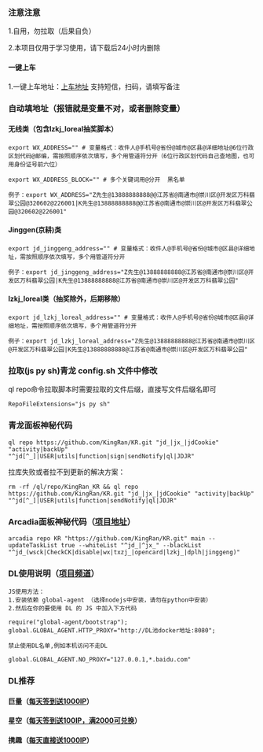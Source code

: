### 注意注意

1.自用，勿拉取（后果自负）

2.本项目仅用于学习使用，请下载后24小时内删除

#### 一键上车

1.一键上车地址：[上车地址](http://pro.kingran.cf/) 支持短信，扫码，请填写备注

### 自动填地址（报错就是变量不对，或者删除变量）

#### 无线类（包含lzkj_loreal抽奖脚本）
```
export WX_ADDRESS="" # 变量格式：收件人@手机号@省份@城市@区县@详细地址@6位行政区划代码@邮编，需按照顺序依次填写，多个用管道符分开（6位行政区划代码自己查地图，也可用身份证号前六位）

export WX_ADDRESS_BLOCK="" # 多个关键词用@分开  黑名单

例子：export WX_ADDRESS="Z先生@13888888888@@江苏省@南通市@崇川区@开发区万科翡翠公园@320602@226001|K先生@13888888888@@江苏省@南通市@崇川区@开发区万科翡翠公园@320602@226001"
```

#### Jinggen(京耕)类
```
export jd_jinggeng_address="" # 变量格式：收件人@手机号@省份@城市@区县@详细地址，需按照顺序依次填写，多个用管道符分开

例子：export jd_jinggeng_address="Z先生@13888888888@江苏省@南通市@崇川区@开发区万科翡翠公园|K先生@13888888888@江苏省@南通市@崇川区@开发区万科翡翠公园"
```

#### lzkj_loreal类（抽奖除外，后期移除）
```
export jd_lzkj_loreal_address="" # 变量格式：收件人@手机号@省份@城市@区县@详细地址，需按照顺序依次填写，多个用管道符分开

例子：export jd_lzkj_loreal_address="Z先生@13888888888@江苏省@南通市@崇川区@开发区万科翡翠公园|K先生@13888888888@江苏省@南通市@崇川区@开发区万科翡翠公园"
```

### 拉取(js py sh)青龙 config.sh 文件中修改

ql repo命令拉取脚本时需要拉取的文件后缀，直接写文件后缀名即可
```
RepoFileExtensions="js py sh"
```

### 青龙面板神秘代码
```
ql repo https://github.com/KingRan/KR.git "jd_|jx_|jdCookie" "activity|backUp" "^jd[^_]|USER|utils|function|sign|sendNotify|ql|JDJR"
```

拉库失败或者拉不到更新的解决方案：
```
rm -rf /ql/repo/KingRan_KR && ql repo https://github.com/KingRan/KR.git "jd_|jx_|jdCookie" "activity|backUp" "^jd[^_]|USER|utils|function|sendNotify|ql|JDJR"
```

### Arcadia面板神秘代码（[项目地址](https://arcadia.cool)）
```
arcadia repo KR "https://github.com/KingRan/KR.git" main --updateTaskList true --whiteList "^jd_|^jx_" --blackList "^jd_(wsck|CheckCK|disable|wx|txzj_|opencard|lzkj_|dplh|jinggeng)"
```

### DL使用说明（[项目频道](https://t.me/autoProxyPool)）
```
JS使用方法：
1.安装依赖 global-agent （选择nodejs中安装，请勿在python中安装）
2.然后在你的要使用 DL 的 JS 中加入下方代码

require("global-agent/bootstrap");
global.GLOBAL_AGENT.HTTP_PROXY="http://DL池docker地址:8080";

禁止使用DL名单,例如本机访问不走DL 

global.GLOBAL_AGENT.NO_PROXY="127.0.0.1,*.baidu.com"
```
### DL推荐
#### 巨量（[每天签到送1000IP](https://www.juliangip.com/user/reg?inviteCode=1007749)）
#### 星空（[每天签到送100IP，满2000可兑换](http://www.xkdaili.com/?ic=4a8w7s4z)）
#### 携趣（[每天直接送1000IP](https://www.xiequ.cn/index.html?8af9f3d1)）

